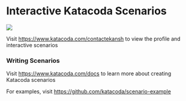 # Interactive Katacoda Scenarios

[![](http://shields.katacoda.com/katacoda/contactekansh/count.svg)](https://www.katacoda.com/contactekansh "Get your profile on Katacoda.com")

Visit https://www.katacoda.com/contactekansh to view the profile and interactive scenarios

### Writing Scenarios
Visit https://www.katacoda.com/docs to learn more about creating Katacoda scenarios

For examples, visit https://github.com/katacoda/scenario-example
